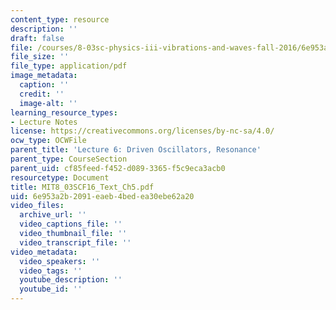 ```yaml
---
content_type: resource
description: ''
draft: false
file: /courses/8-03sc-physics-iii-vibrations-and-waves-fall-2016/6e953a2b2091eaeb4bedea30ebe62a20_MIT8_03SCF16_Text_Ch5.pdf
file_size: ''
file_type: application/pdf
image_metadata:
  caption: ''
  credit: ''
  image-alt: ''
learning_resource_types:
- Lecture Notes
license: https://creativecommons.org/licenses/by-nc-sa/4.0/
ocw_type: OCWFile
parent_title: 'Lecture 6: Driven Oscillators, Resonance'
parent_type: CourseSection
parent_uid: cf85feed-f452-d089-3365-f5c9eca3acb0
resourcetype: Document
title: MIT8_03SCF16_Text_Ch5.pdf
uid: 6e953a2b-2091-eaeb-4bed-ea30ebe62a20
video_files:
  archive_url: ''
  video_captions_file: ''
  video_thumbnail_file: ''
  video_transcript_file: ''
video_metadata:
  video_speakers: ''
  video_tags: ''
  youtube_description: ''
  youtube_id: ''
---
```


